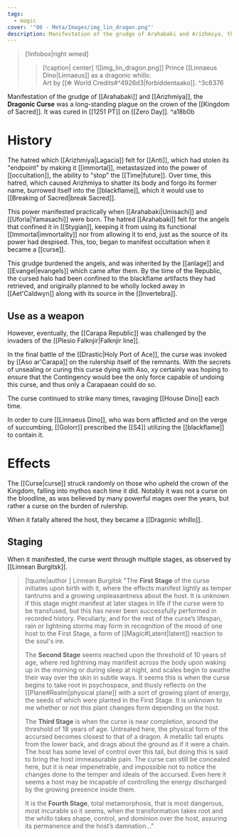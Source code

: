 ```yaml
---
tags:
  - magic
cover: '"00 - Meta/Images/img_lin_dragon.png"'
description: Manifestation of the grudge of Arahabaki and Arizhmiya, the Dragonic Curse was a long-standing plague on the crown of the Kingdom of Sacred.
---
```

>[!infobox|right wmed]
>>[!caption| center]
>>![[img_lin_dragon.png]]
>>Prince [[Linnaeus Dino|Linnaeus]] as a dragonic whillo.<br> Art by [[✼ World Credits#^4926d3|forbiddentaako]].
^3c6376

Manifestation of the grudge of [[Arahabaki]] and [[Arizhmiya]], the **Dragonic Curse** was a long-standing plague on the crown of the [[Kingdom of Sacred]]. It was cured in [[1251 PT]] on [[Zero Day]]. ^a18b0b

# History
The hatred which [[Arizhmiya|Lagacia]] felt for [[Anti]], which had stolen its "endpoint" by making it [[immortal]], metastasized into the power of [[occultation]], the ability to "stop" the [[Time|future]]. Over time, this hatred, which caused Arizhmiya to shatter its body and forgo its former name, burrowed itself into the [[blackflame]], which it would use to [[Breaking of Sacred|break Sacred]].

This power manifested practically when [[Arahabaki|Umisachi]] and [[Uforia|Yamasachi]] were born. The hatred [[Arahabaki]] felt for the angels that confined it in [[Stygian]], keeping it from using its functional [[Immortal|immortality]] nor from allowing it to end, just as the source of its power had despised. This, too, began to manifest occultation when it became a [[curse]].

This grudge burdened the angels, and was inherited by the [[anlage]] and [[Evangel|evangels]] which came after them. By the time of the Republic, the cursed halo had been confined to the blackflame artifacts they had retrieved, and originally planned to be wholly locked away in [[Aet'Caldwyn]] along with its source in the [[Invertebra]]. 

## Use as a weapon
However, eventually, the [[Carapa Republic]] was challenged by the invaders of the [[Plesio Falknjir|Falknjir line]]. 

In the final battle of the [[Drastic|Holy Port of Ace]], the curse was invoked by [[Aso ar'Carapa]] on the rulership itself of the remnants. With the secrets of unsealing or curing this curse dying with Aso, xy certainly was hoping to ensure that the Contingency would bee the only force capable of undoing this curse, and thus only a Carapaean could do so.

The curse continued to strike many times, ravaging [[House Dino]] each time.

In order to cure [[Linnaeus Dino]], who was born afflicted and on the verge of succumbing, [[Golorr]] prescribed the [[S4]] utilizing the [[blackflame]] to contain it.

# Effects
The [[Curse|curse]] struck randomly on those who upheld the crown of the Kingdom, falling into mythos each time it did. Notably it was not a curse on the bloodline, as was believed by many powerful mages over the years, but rather a curse on the burden of rulership. 

When it fatally altered the host, they became a [[Dragonic whillo]].
## Staging
When it manifested, the curse went through multiple stages, as observed by [[Linnean Burgitsk]]. 
>[!quote|author ] Linnean Burgitsk
"The **First Stage** of the curse initiates upon birth with it, where the effects manifest lightly as temper tantrums and a growing unpleasantness about the host. It is unknown if this stage might manifest at later stages in life if the curse were to be transfused, but this has never been successfully performed in recorded history. Peculiarly, and for the rest of the curse’s lifespan, rain or lightning storms may form in recognition of the mood of one host to the First Stage, a form of [[Magic#Latent|latent]] reaction to the soul's ire. 
>
> The **Second Stage** seems reached upon the threshold of 10 years of age, where red lightning may manifest across the body upon waking up in the morning or during sleep at night, and scales begin to swathe their way over the skin in subtle ways. It seems this is when the curse begins to take root in psychospace, and thusly reflects on the [[Plane#Realm|physical plane]] with a sort of growing plant of energy, the seeds of which were planted in the First Stage. It is unknown to me whether or not this plant changes form depending on the host. 
> 
> The **Third Stage** is when the curse is near completion, around the threshold of 18 years of age. Untreated here, the physical form of the accursed becomes closest to that of a dragon. A metallic tail erupts from the lower back, and drags about the ground as if it were a chain. The host has some level of control over this tail, but doing this is said to bring the host immeasurable pain. The curse can still be concealed here, but it is near impenetrable, and impossible not to notice the changes done to the temper and ideals of the accursed. Even here it seems a host may be incapable of controlling the energy discharged by the growing presence inside them. 
>
> It is the **Fourth Stage**, total metamorphosis, that is most dangerous, most incurable so it seems, when the transformation takes root and the whillo takes shape, control, and dominion over the host, assuring its permanence and the host’s damnation..."
